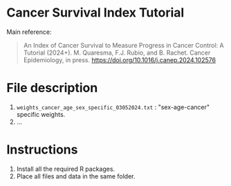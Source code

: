 # Cancer Survival Index Tutorial

Main reference:

> An Index of Cancer Survival to Measure Progress in Cancer Control: A Tutorial (2024+). M. Quaresma, F.J. Rubio, and B. Rachet. Cancer Epidemiology, in press. https://doi.org/10.1016/j.canep.2024.102576


# File description

1. `weights_cancer_age_sex_specific_03052024.txt` : "sex-age-cancer" specific weights.
2. ...


# Instructions

1. Install all the required R packages.
2. Place all files and data in the same folder.
